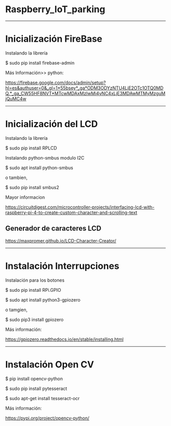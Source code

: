# Raspberry_IoT_parking

-------------------------------------------------------------

# Inicialización FireBase

Instalando la librería

$ sudo pip install firebase-admin

Más Información>> python:

https://firebase.google.com/docs/admin/setup?hl=es&authuser=0&_gl=1*55bsey*_ga*ODM3ODYzNTU4LjE2OTc1OTQ0MDQ.*_ga_CW55HF8NVT*MTcwMDAxMzIwMi4yNC4xLjE3MDAwMTMyMzguMjQuMC4w

-------------------------------------------------------------

# Inicialización del LCD 

Instalando la librería 

$ sudo pip install RPLCD

Instalando python-smbus modulo I2C

$ sudo apt install python-smbus

o tambien, 

$ sudo pip install smbus2

Mayor informacion 

https://circuitdigest.com/microcontroller-projects/interfacing-lcd-with-raspberry-pi-4-to-create-custom-character-and-scrolling-text

## Generador de caracteres LCD 

https://maxpromer.github.io/LCD-Character-Creator/

-------------------------------------------------------------

# Instalación Interrupciones

Instalación para los botones

$ sudo pip install RPi.GPIO

$ sudo apt install python3-gpiozero

o tamgien,

$ sudo pip3 install gpiozero

Más información:

https://gpiozero.readthedocs.io/en/stable/installing.html

-------------------------------------------------------------

# Instalación Open CV

$ pip install opencv-python

$ sudo pip install pytesseract

$ sudo apt-get install tesseract-ocr

Más información:

https://pypi.org/project/opencv-python/

